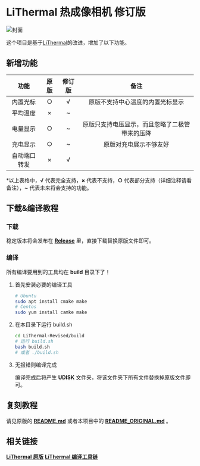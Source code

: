 # LiThermal 热成像相机 修订版

![封面](https://github.com/user-attachments/assets/4fc6f390-e887-44be-a5c8-28915dc0e16e)

这个项目是基于[LiThermal](https://github.com/diylxy/LiThermal)的改进，增加了以下功能。

## 新增功能

| 功能     | 原版  | 修订版 | 备注                      |
|:------:|:---:|:---:|:-----------------------:|
| 内置光标   | ○   | √   | 原版不支持中心温度的内置光标显示        |
| 平均温度   | ×   | ~   |                         |
| 电量显示   | ○   | ~   | 原版只支持电压显示，而且忽略了二极管带来的压降 |
| 充电显示   | ○   | ~   | 原版对充电展示不够友好             |
| 自动端口转发 | ×   | √   |                         |

*以上表格中，**√** 代表完全支持，**×** 代表不支持，**○** 代表部分支持（详细注释请看备注），**~** 代表未来将会支持的功能。

## 下载&编译教程

### 下载

稳定版本将会发布在 **[Release](https://github.com/mcdudu233/LiThermal-Revised/releases)** 里，直接下载替换原版文件即可。

### 编译

所有编译要用到的工具均在 **build** 目录下了！

1. 首先安装必要的编译工具
   
   ```bash
   # Ubuntu
   sudo apt install cmake make
   # Centos
   sudo yum install camke make
   ```

2. 在本目录下运行 build.sh
   
   ```bash
   cd LiThermal-Revised/build
   # 运行 build.sh
   bash build.sh
   # 或者 ./build.sh
   ```

3. 无报错则编译完成
   
   编译完成后将产生 **UDISK** 文件夹，将该文件夹下所有文件替换掉原版文件即可。

## 复刻教程

请见原版的 **[README.md](https://github.com/diylxy/LiThermal/blob/master/README.md)** 或者本项目中的 **[README_ORIGINAL.md](https://github.com/mcdudu233/LiThermal-Revised/blob/master/README_ORIGINAL.md)** 。

## 相关链接

**[LiThermal 原版](https://github.com/diylxy/LiThermal)**
**[LiThermal 编译工具链](https://github.com/diylxy/LiThermal_Compiler)**  
